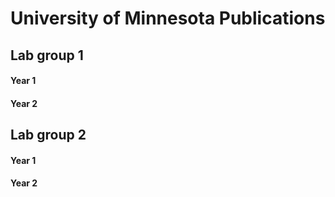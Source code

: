 University of Minnesota Publications
================

## Lab group 1

#### Year 1

#### Year 2

## Lab group 2

#### Year 1

#### Year 2

